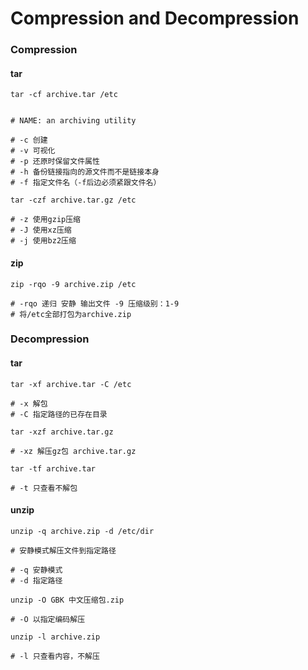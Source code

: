 # Compression and Decompression

### Compression

#### tar

```
tar -cf archive.tar /etc


# NAME: an archiving utility

# -c 创建
# -v 可视化
# -p 还原时保留文件属性
# -h 备份链接指向的源文件而不是链接本身
# -f 指定文件名（-f后边必须紧跟文件名）
```

```
tar -czf archive.tar.gz /etc

# -z 使用gzip压缩
# -J 使用xz压缩
# -j 使用bz2压缩
```

#### zip

```
zip -rqo -9 archive.zip /etc

# -rqo 递归 安静 输出文件 -9 压缩级别：1-9
# 将/etc全部打包为archive.zip
```



### Decompression

#### tar

```
tar -xf archive.tar -C /etc

# -x 解包
# -C 指定路径的已存在目录
```

```
tar -xzf archive.tar.gz

# -xz 解压gz包 archive.tar.gz
```

```
tar -tf archive.tar

# -t 只查看不解包
```

#### unzip

```
unzip -q archive.zip -d /etc/dir

# 安静模式解压文件到指定路径

# -q 安静模式
# -d 指定路径
```

```
unzip -O GBK 中文压缩包.zip

# -O 以指定编码解压
```

```
unzip -l archive.zip

# -l 只查看内容，不解压
```

